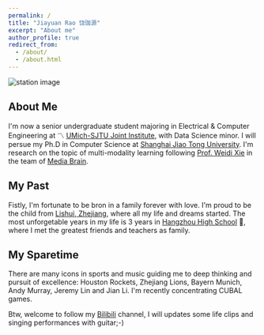 ```yaml
---
permalink: /
title: "Jiayuan Rao 饶珈源"
excerpt: "About me"
author_profile: true
redirect_from: 
  - /about/
  - /about.html
---
```


![station image](./station.jpeg "My sweet workspace")

## About Me
I'm now a senior undergraduate student majoring in Electrical & Computer Engineering at 〽️ [UMich-SJTU Joint Institute](https://www.ji.sjtu.edu.cn/about/), with Data Science minor. I will persue my Ph.D in Computer Science at [Shanghai Jiao Tong University](https://en.sjtu.edu.cn/). I'm research on the topic of multi-modality learning following [Prof. Weidi Xie](https://weidixie.github.io/) in the team of [Media Brain](https://mediabrain.sjtu.edu.cn/).

## My Past
Fistly, I'm fortunate to be bron in a family forever with love. I'm proud to be the child from [Lishui, Zhejiang](https://zh.wikipedia.org/wiki/%E4%B8%BD%E6%B0%B4%E5%B8%82), where all my life and dreams started. The most unforgetable years in my life is 3 years in [Hangzhou High School](http://www.hanggao1899.cn/) 🌸, where I met the greatest friends and teachers as family.

## My Sparetime
There are many icons in sports and music guiding me to deep thinking and pursuit of excellence: Houston Rockets, Zhejiang Lions, Bayern Munich, Andy Murray, Jeremy Lin and Jian Li. I'm recently concentrating CUBAL games. 

Btw, welcome to follow my [Bilibili](https://space.bilibili.com/417451111) channel, I will updates some life clips and singing performances with guitar;-)
